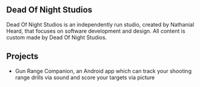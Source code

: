 ## Dead Of Night Studios
Dead Of Night Studios is an independently run studio, created by Nathanial Heard, that focuses on software development and design. All content is custom made by Dead Of Night Studios.

## Projects
- Gun Range Companion, an Android app which can track your shooting range drills via sound and score your targets via picture
